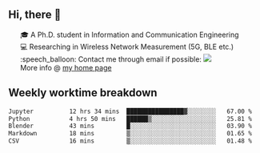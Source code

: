 <h2 > Hi, there 👋 </h3>

<div >
 <ul>
 🎓 A Ph.D. student in Information and Communication Engineering <br>
 💻 Researching in Wireless Network Measurement (5G, BLE etc.)<br>
 :speech_balloon: Contact me through email if possible: <a href="mailto:ethanjia@sjtu.edu.cn"><img src="https://img.shields.io/badge/-ethanjia@sjtu.edu.cn-c14438?style=plastic&logo=Gmail&logoColor=white&link=mailto:mailto:ethanjia@sjtu.edu.cn"></a> <br>
  More info @ <a href="https://haifengjia.github.io">my home page</a>
 </ul>
</div>

<h2 >
Weekly worktime breakdown
</h1>


<!--START_SECTION:waka-->

```txt
Jupyter          12 hrs 34 mins  ████████████████▓░░░░░░░░   67.00 %
Python           4 hrs 50 mins   ██████▒░░░░░░░░░░░░░░░░░░   25.81 %
Blender          43 mins         █░░░░░░░░░░░░░░░░░░░░░░░░   03.90 %
Markdown         18 mins         ▒░░░░░░░░░░░░░░░░░░░░░░░░   01.65 %
CSV              16 mins         ▒░░░░░░░░░░░░░░░░░░░░░░░░   01.48 %
```

<!--END_SECTION:waka-->


